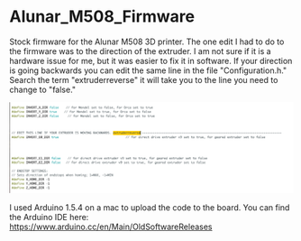 # Alunar_M508_Firmware

Stock firmware for the Alunar M508 3D printer. The one edit I had to do to the firmware was to the direction of the extruder. I am not sure if it is a hardware issue for me, but it was easier to fix it in software. If your direction is going backwards you can edit the same line in the file "Configuration.h." Search the term "extruderreverse" it will take you to the line you need to change to "false." 

![Schematic](https://github.com/dplumly/Alunar_M508_Firmware/blob/master/img/Screen%20Shot%202017-11-09%20at%202.06.59%20PM.png)

I used Arduino 1.5.4 on a mac to upload the code to the board. You can find the Arduino IDE here: https://www.arduino.cc/en/Main/OldSoftwareReleases
